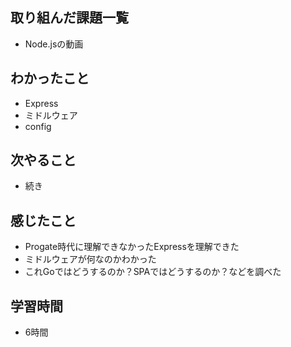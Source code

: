## 取り組んだ課題一覧
- Node.jsの動画

## わかったこと
- Express
- ミドルウェア
- config

## 次やること
- 続き

## 感じたこと
- Progate時代に理解できなかったExpressを理解できた
- ミドルウェアが何なのかわかった
- これGoではどうするのか？SPAではどうするのか？などを調べた

## 学習時間
- 6時間